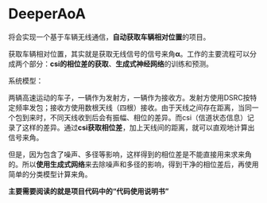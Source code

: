 # DeeperAoA

将会实现一个基于车辆无线通信，**自动获取车辆相对位置**的项目。

获取车辆相对位置，其实就是获取无线信号的信号来角**α**。工作的主要流程可以分成两个部分：**csi的相位差的获取**、**生成式神经网络**的训练和预测。

系统模型：

两辆高速运动的车子，一辆作为发射方，一辆作为接收方。发射方使用DSRC按特定频率发包；接收方使用数根天线（四根）接收。由于天线之间存在距离，当同一个包到来时，不同天线收到后会有振幅、相位的差异。而csi（信道状态信息）记录了这样的差异。通过**csi获取相位差**，加上天线间的距离，就可以直观地计算出信号来角。

但是，因为包含了噪声、多径等影响，这样得到的相位差是不能直接用来求来角的。所以**使用生成式网络**来去除噪声和多径的影响，得到干净的相位差后，再使用简单的分类模型计算来角。


**主要需要阅读的就是项目代码中的“代码使用说明书”**


